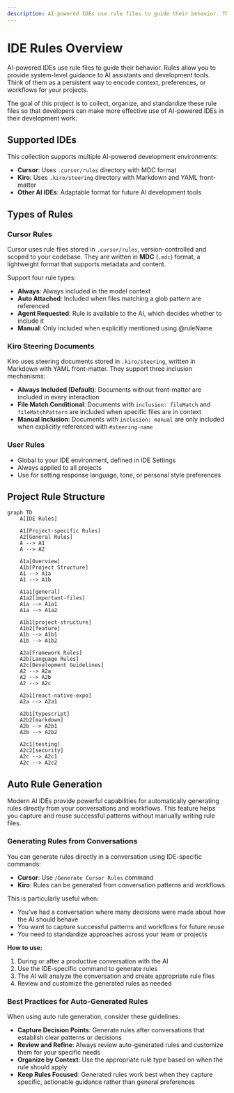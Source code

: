 ```yaml
---
description: AI-powered IDEs use rule files to guide their behavior. This section provides comprehensive guidance on creating and organizing IDE rules for AI development tools.
---
```


# IDE Rules Overview

AI-powered IDEs use rule files to guide their behavior. Rules allow you to provide system-level guidance to AI assistants and development tools. Think of them as a persistent way to encode context, preferences, or workflows for your projects.

The goal of this project is to collect, organize, and standardize these rule files so that developers can make more effective use of AI-powered IDEs in their development work.

## Supported IDEs

This collection supports multiple AI-powered development environments:

- **Cursor**: Uses `.cursor/rules` directory with MDC format
- **Kiro**: Uses `.kiro/steering` directory with Markdown and YAML front-matter
- **Other AI IDEs**: Adaptable format for future AI development tools

## Types of Rules

### Cursor Rules

Cursor uses rule files stored in `.cursor/rules`, version-controlled and scoped to your codebase. They are written in **MDC** (`.mdc`) format, a lightweight format that supports metadata and content.

Support four rule types:

  - **Always**: Always included in the model context
  - **Auto Attached**: Included when files matching a glob pattern are referenced
  - **Agent Requested**: Rule is available to the AI, which decides whether to include it
  - **Manual**: Only included when explicitly mentioned using @ruleName

### Kiro Steering Documents

Kiro uses steering documents stored in `.kiro/steering`, written in Markdown with YAML front-matter. They support three inclusion mechanisms:

  - **Always Included (Default)**: Documents without front-matter are included in every interaction
  - **File Match Conditional**: Documents with `inclusion: fileMatch` and `fileMatchPattern` are included when specific files are in context
  - **Manual Inclusion**: Documents with `inclusion: manual` are only included when explicitly referenced with `#steering-name`

### User Rules

- Global to your IDE environment, defined in IDE Settings
- Always applied to all projects
- Use for setting response language, tone, or personal style preferences

## Project Rule Structure
```mermaid
graph TD
    A[IDE Rules]
    
    A1[Project-specific Rules]
    A2[General Rules]
    A --> A1
    A --> A2

    A1a[Overview]
    A1b[Project Structure]
    A1 --> A1a
    A1 --> A1b

    A1a1[general]
    A1a2[important-files]
    A1a --> A1a1
    A1a --> A1a2

    A1b1[project-structure]
    A1b2[feature]
    A1b --> A1b1
    A1b --> A1b2

    A2a[Framework Rules]
    A2b[Language Rules]
    A2c[Development Guidelines]
    A2 --> A2a
    A2 --> A2b
    A2 --> A2c

    A2a1[react-native-expo]
    A2a --> A2a1

    A2b1[typescript]
    A2b2[markdown]
    A2b --> A2b1
    A2b --> A2b2

    A2c1[testing]
    A2c2[security]
    A2c --> A2c1
    A2c --> A2c2
```

## Auto Rule Generation

Modern AI IDEs provide powerful capabilities for automatically generating rules directly from your conversations and workflows. This feature helps you capture and reuse successful patterns without manually writing rule files.

### Generating Rules from Conversations

You can generate rules directly in a conversation using IDE-specific commands:

- **Cursor**: Use `/Generate Cursor Rules` command
- **Kiro**: Rules can be generated from conversation patterns and workflows

This is particularly useful when:

- You've had a conversation where many decisions were made about how the AI should behave
- You want to capture successful patterns and workflows for future reuse
- You need to standardize approaches across your team or projects

**How to use:**

1. During or after a productive conversation with the AI
2. Use the IDE-specific command to generate rules
3. The AI will analyze the conversation and create appropriate rule files
4. Review and customize the generated rules as needed

### Best Practices for Auto-Generated Rules

When using auto rule generation, consider these guidelines:

- **Capture Decision Points**: Generate rules after conversations that establish clear patterns or decisions
- **Review and Refine**: Always review auto-generated rules and customize them for your specific needs
- **Organize by Context**: Use the appropriate rule type based on when the rule should apply
- **Keep Rules Focused**: Generated rules work best when they capture specific, actionable guidance rather than general preferences